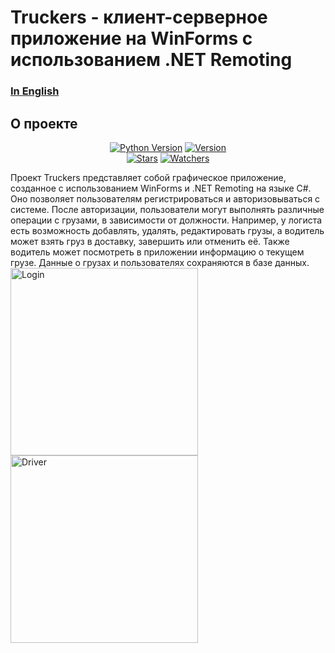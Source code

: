 # Truckers - клиент-серверное приложение на WinForms с использованием .NET Remoting
### <a href=https://github.com/Damir-Sayfullin/Remoting_Truckers/blob/main/README.md>In English</a>
## О проекте
<p align="center">
    <a href=https://learn.microsoft.com/ru-ru/dotnet/csharp/><img src="https://img.shields.io/badge/C%23-662179?style=for-the-badge" alt="Python Version"></a>
    <a href=https://github.com/Damir-Sayfullin/Remoting_Truckers/releases/tag/v1.0.0><img src="https://img.shields.io/badge/Версия-1.0.0-green?style=for-the-badge" alt="Version"></a><br>
    <a href=https://github.com/Damir-Sayfullin/Remoting_Truckers/stargazers><img src="https://img.shields.io/github/stars/Damir-Sayfullin/Remoting_Truckers?style=for-the-badge&color=yellow&label=%D0%97%D0%B2%D0%B5%D0%B7%D0%B4%D1%8B" alt="Stars"></a>
    <a href=https://github.com/Damir-Sayfullin/Remoting_Truckers/watchers><img src="https://img.shields.io/github/watchers/Damir-Sayfullin/Remoting_Truckers?style=for-the-badge&label=%D0%9F%D1%80%D0%BE%D1%81%D0%BC%D0%BE%D1%82%D1%80%D1%8B" alt="Watchers"></a>
</p>
 
Проект Truckers представляет собой графическое приложение, созданное с использованием WinForms и .NET Remoting на языке C#. Оно позволяет пользователям регистрироваться и авторизовываться с системе. После авторизации, пользователи могут выполнять различные операции с грузами, в зависимости от должности. Например, у логиста есть возможность добавлять, удалять, редактировать грузы, а водитель может взять груз в доставку, завершить или отменить её. Также водитель может посмотреть в приложении информацию о текущем грузе. Данные о грузах и пользователях сохраняются в базе данных.  
<img src="https://i.ibb.co/jg6N4ZH/Login.png" alt="Login" height=300>
<img src="https://i.ibb.co/Tw9H6fz/Driver.png" alt="Driver" height=300>
